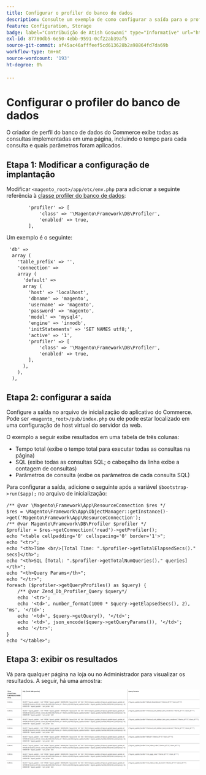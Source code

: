 ```yaml
---
title: Configurar o profiler do banco de dados
description: Consulte um exemplo de como configurar a saída para o profiler do banco de dados.
feature: Configuration, Storage
badge: label="Contribuição de Atish Goswami" type="Informative" url="https://github.com/atishgoswami" tooltip="Atish Goswami"
exl-id: 87780db5-6e50-4ebb-9591-0cf22ab39af5
source-git-commit: af45ac46afffeef5cd613628b2a98864fd7da69b
workflow-type: tm+mt
source-wordcount: '193'
ht-degree: 0%

---
```


# Configurar o profiler do banco de dados

O criador de perfil do banco de dados do Commerce exibe todas as consultas implementadas em uma página, incluindo o tempo para cada consulta e quais parâmetros foram aplicados.

## Etapa 1: Modificar a configuração de implantação

Modificar `<magento_root>/app/etc/env.php` para adicionar a seguinte referência à [classe profiler do banco de dados](https://github.com/magento/magento2/tree/2.4/lib/internal/Magento/Framework/DB/Profiler.php):

```php?start_inline=1
        'profiler' => [
            'class' => '\Magento\Framework\DB\Profiler',
            'enabled' => true,
        ],
```

Um exemplo é o seguinte:

```php?start_inline=1
 'db' =>
  array (
    'table_prefix' => '',
    'connection' =>
    array (
      'default' =>
      array (
        'host' => 'localhost',
        'dbname' => 'magento',
        'username' => 'magento',
        'password' => 'magento',
        'model' => 'mysql4',
        'engine' => 'innodb',
        'initStatements' => 'SET NAMES utf8;',
        'active' => '1',
        'profiler' => [
            'class' => '\Magento\Framework\DB\Profiler',
            'enabled' => true,
        ],
      ),
    ),
  ),
```

## Etapa 2: configurar a saída

Configure a saída no arquivo de inicialização do aplicativo do Commerce. Pode ser `<magento_root>/pub/index.php` ou ele pode estar localizado em uma configuração de host virtual do servidor da web.

O exemplo a seguir exibe resultados em uma tabela de três colunas:

- Tempo total (exibe o tempo total para executar todas as consultas na página)
- SQL (exibe todas as consultas SQL; o cabeçalho da linha exibe a contagem de consultas)
- Parâmetros de consulta (exibe os parâmetros de cada consulta SQL)

Para configurar a saída, adicione o seguinte após a variável `$bootstrap->run($app);` no arquivo de inicialização:

```php?start_inline=1
/** @var \Magento\Framework\App\ResourceConnection $res */
$res = \Magento\Framework\App\ObjectManager::getInstance()->get('Magento\Framework\App\ResourceConnection');
/** @var Magento\Framework\DB\Profiler $profiler */
$profiler = $res->getConnection('read')->getProfiler();
echo "<table cellpadding='0' cellspacing='0' border='1'>";
echo "<tr>";
echo "<th>Time <br/>[Total Time: ".$profiler->getTotalElapsedSecs()." secs]</th>";
echo "<th>SQL [Total: ".$profiler->getTotalNumQueries()." queries]</th>";
echo "<th>Query Params</th>";
echo "</tr>";
foreach ($profiler->getQueryProfiles() as $query) {
    /** @var Zend_Db_Profiler_Query $query*/
    echo '<tr>';
    echo '<td>', number_format(1000 * $query->getElapsedSecs(), 2), 'ms', '</td>';
    echo '<td>', $query->getQuery(), '</td>';
    echo '<td>', json_encode($query->getQueryParams()), '</td>';
    echo '</tr>';
}
echo "</table>";
```

## Etapa 3: exibir os resultados

Vá para qualquer página na loja ou no Administrador para visualizar os resultados. A seguir, há uma amostra:

![Resultados do criador de perfil de banco de dados de exemplo](../../assets/configuration/db-profiler-results.png)
